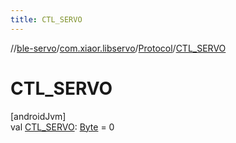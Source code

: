 ```yaml
---
title: CTL_SERVO
---
```

//[ble-servo](../../../index.html)/[com.xiaor.libservo](../index.html)/[Protocol](index.html)/[CTL_SERVO](-c-t-l_-s-e-r-v-o.html)



# CTL_SERVO



[androidJvm]\
val [CTL_SERVO](-c-t-l_-s-e-r-v-o.html): [Byte](https://kotlinlang.org/api/latest/jvm/stdlib/kotlin/-byte/index.html) = 0




